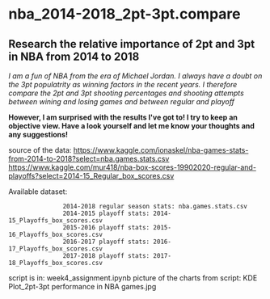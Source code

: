# nba_2014-2018_2pt-3pt.compare
## Research the relative importance of 2pt and 3pt in NBA from 2014 to 2018
_I am a fun of NBA from the era of Michael Jordan. I always have a doubt on the 3pt populatrity as winning factors in the recent years. I therefore compare the 2pt and 3pt shooting percentages and shooting attempts between wining and losing games and between regular and playoff_  

**However, I am surprised with the results I've got to! I try to keep an objective view. Have a look yourself and let me know your thoughts and any suggestions!**  

source of the data: https://www.kaggle.com/ionaskel/nba-games-stats-from-2014-to-2018?select=nba.games.stats.csv  
https://www.kaggle.com/mur418/nba-box-scores-19902020-regular-and-playoffs?select=2014-15_Regular_box_scores.csv  

Available dataset: 

                   2014-2018 regular season stats: nba.games.stats.csv 
                   2014-2015 playoff stats: 2014-15_Playoffs_box_scores.csv                     
                   2015-2016 playoff stats: 2015-16_Playoffs_box_scores.csv                     
                   2016-2017 playoff stats: 2016-17_Playoffs_box_scores.csv                     
                   2017-2018 playoff stats: 2017-18_Playoffs_box_scores.csv

script is in: week4_assignment.ipynb
picture of the charts from script: KDE Plot_2pt-3pt performance in NBA games.jpg

